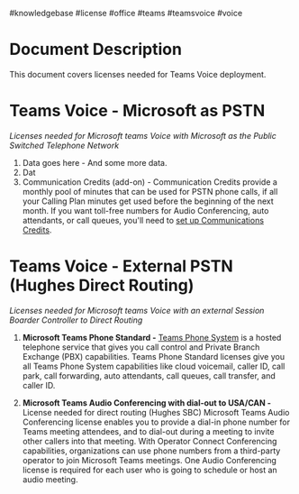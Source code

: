 #knowledgebase  #license #office #teams #teamsvoice #voice 

# Document Description
This document covers licenses needed for Teams Voice deployment. 

# Teams Voice - Microsoft as PSTN
_Licenses needed for Microsoft teams Voice with Microsoft as the Public Switched Telephone Network_

1. Data goes here - And some more data.
2. Dat
3. Communication Credits (add-on) - Communication Credits provide a monthly pool of minutes that can be used for PSTN phone calls, if all your Calling Plan minutes get used before the beginning of the next month. If you want toll-free numbers for Audio Conferencing, auto attendants, or call queues, you'll need to [set up Communications Credits](https://learn.microsoft.com/en-us/microsoftteams/set-up-communications-credits-for-your-organization).



# Teams Voice - External PSTN (Hughes Direct Routing)
_Licenses needed for Microsoft teams Voice with an external Session Boarder Controller to Direct Routing_

1. **Microsoft Teams Phone Standard -** [Teams Phone System](https://learn.microsoft.com/en-us/microsoftteams/what-is-phone-system-in-office-365) is a hosted telephone service that gives you call control and Private Branch Exchange (PBX) capabilities. Teams Phone Standard licenses give you all Teams Phone System capabilities like cloud voicemail, caller ID, call park, call forwarding, auto attendants, call queues, call transfer, and caller ID.

2. **Microsoft Teams Audio Conferencing with dial-out to USA/CAN -** License needed for direct routing (Hughes SBC) Microsoft Teams Audio Conferencing license enables you to provide a dial-in phone number for Teams meeting attendees, and to dial-out during a meeting to invite other callers into that meeting. With Operator Connect Conferencing capabilities, organizations can use phone numbers from a third-party operator to join Microsoft Teams meetings. One Audio Conferencing license is required for each user who is going to schedule or host an audio meeting.

